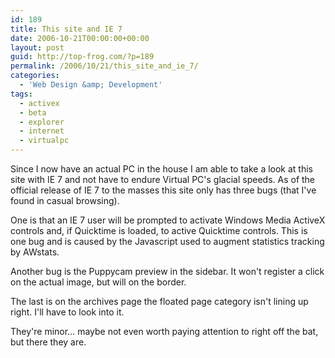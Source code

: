 ```yaml
---
id: 189
title: This site and IE 7
date: 2006-10-21T00:00:00+00:00
layout: post
guid: http://top-frog.com/?p=189
permalink: /2006/10/21/this_site_and_ie_7/
categories:
  - 'Web Design &amp; Development'
tags:
  - activex
  - beta
  - explorer
  - internet
  - virtualpc
---
```

Since I now have an actual PC in the house I am able to take a look at this site with IE 7 and not have to endure Virtual PC's glacial speeds. As of the official release of IE 7 to the masses this site only has three bugs (that I've found in casual browsing). 

One is that an IE 7 user will be prompted to activate Windows Media ActiveX controls and, if Quicktime is loaded, to active Quicktime controls. This is one bug and is caused by the Javascript used to augment statistics tracking by AWstats.

Another bug is the Puppycam preview in the sidebar. It won't register a click on the actual image, but will on the border. 

The last is on the archives page the floated page category isn't lining up right. I'll have to look into it.

They're minor… maybe not even worth paying attention to right off the bat, but there they are.